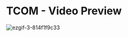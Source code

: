 # TCOM - Video Preview

![ezgif-3-814f1f9c33](https://user-images.githubusercontent.com/56759602/217332195-4ea50c3c-3133-4afd-83b5-fece86c3d421.gif)
